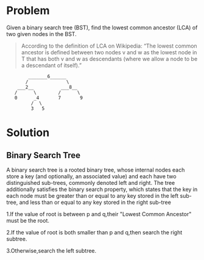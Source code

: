 # Problem  
Given a binary search tree (BST), find the lowest common ancestor (LCA) of two given nodes in the BST.  

>According to the definition of LCA on Wikipedia: “The lowest common ancestor is defined between two nodes v and w as the lowest node in T that has both v and w as descendants (where we allow a node to be a descendant of itself).”  

	        _______6______
	       /              \
	    ___2__          ___8__
	   /      \        /      \
	   0      _4       7       9
	         /  \
	         3   5

# Solution  

## Binary Search Tree

A binary search tree is a rooted binary tree, whose internal nodes each store a key (and optionally, an associated value) and each have two distinguished sub-trees, commonly denoted left and right. The tree additionally satisfies the binary search property, which states that the key in each node must be greater than or equal to any key stored in the left sub-tree, and less than or equal to any key stored in the right sub-tree  

1.If the value of root is between p and q,their "Lowest Common Ancestor" must be the root.  

2.If the value of root is both smaller than p and q,then search the right subtree.  

3.Otherwise,search the left subtree.  
